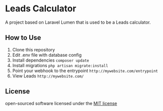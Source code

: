 # Leads Calculator

A project based on Laravel Lumen that is used to be a Leads calculator.

## How to Use

1. Clone this repository
2. Edit .env file with database config
3. Install dependencies `composer update`
4. Install migrations `php artisan migrate:install`
5. Point your webhook to the entrypoint `http://mywebsite.com/entrypoint`
6. View Leads `http://mywebsite.com/`


## License

open-sourced software licensed under the [MIT license](http://opensource.org/licenses/MIT)

